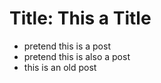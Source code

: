 Title: This a Title
===

- pretend this is a post
- pretend this is also a post
- this is an old post
